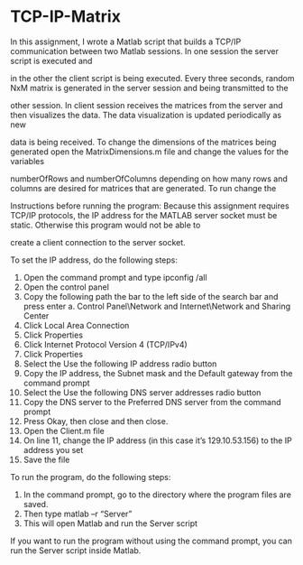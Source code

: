 TCP-IP-Matrix
=============
In this assignment, I wrote a Matlab script that builds a TCP/IP communication between two Matlab sessions.  In one session the server script is executed and 

in the other the client script is being executed.  Every three seconds, random NxM matrix is generated in the server session and being transmitted to the 

other session.  In client session receives the matrices from the server and then visualizes the data.  The data visualization is updated periodically as new 

data is being received.  To change the dimensions of the matrices being generated open the MatrixDimensions.m file and change the values for the variables 

numberOfRows and numberOfColumns depending on how many rows and columns are desired for matrices that are generated.  To run change the 

Instructions before running the program:
Because this assignment requires TCP/IP protocols, the IP address for the MATLAB server socket must be static.  Otherwise this program would not be able to 

create a client connection to the server socket.  

To set the IP address, do the following steps:
1.	Open the command prompt and type ipconfig /all
2.	Open the control panel
3.	Copy the following path the bar to the left side of the search bar and press enter
a.	Control Panel\Network and Internet\Network and Sharing Center
4.	Click Local Area Connection
5.	Click Properties
6.	Click Internet Protocol Version 4 (TCP/IPv4)
7.	Click Properties
8.	Select the Use the following IP address radio button
9.	Copy the IP address, the Subnet mask and the Default gateway from the command prompt
10.	Select the Use the following DNS server addresses radio button
11.	Copy the DNS server to the Preferred DNS server from the command prompt
12.	Press Okay, then close and then close.
13.	Open the Client.m file
14.	On line 11, change the IP address (in this case it’s 129.10.53.156) to the IP address you set
15.	Save the file 

To run the program, do the following steps:
1.	In the command prompt, go to the directory where the program files are saved.  
2.	Then type matlab –r “Server”
3.	This will open Matlab and run the Server script

If you want to run the program without using the command prompt, you can run the Server script inside Matlab.
